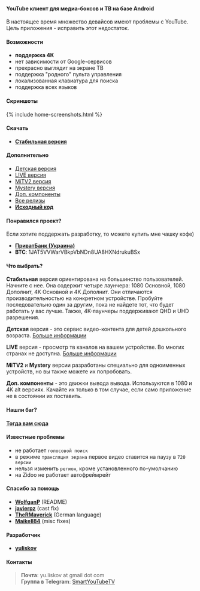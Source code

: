 #### YouTube клиент для медиа-боксов и ТВ на базе Android

В настоящее время множество девайсов имеют проблемы с YouTube. Цель приложения - исправить этот недостаток.

<!-- Данное приложение напоминает родное приложение [**YouTube for Android TV**](https://play.google.com/store/apps/details?id=com.google.android.youtube.tv), но с некоторыми изменениями (см. ниже). -->

#### Возможности
- **поддержка 4К**
- нет зависимости от Google-сервисов
- прекрасно выглядит на экране ТВ
- поддержка "родного" пульта управления
- локализованная клавиатура для поиска
- поддержка всех языков

#### Скриншоты
{% include home-screenshots.html %}

#### Скачать
- **[Стабильная версия]({{site.binaries.unified}})**   

#### Дополнительно
- [Детская версия]({{site.binaries.kids}})   
- [LIVE версия]({{site.binaries.Live}})   
- [MiTV2 версия]({{site.binaries.MiTV2}})   
- [Mystery версия]({{site.binaries.MiTV2}})   
- [Доп. компоненты]({{site.xwalk_libs}})
- [Все релизы](https://github.com/yuliskov/SmartYouTubeTV/releases)  
- **[Исходный код](https://github.com/yuliskov/SmartYouTubeTV)**  

#### Понравился проект?
Если хотите поддержать разработку, то можете купить мне чашку кофе)
- [**ПриватБанк (Украина)**]({{site.donation_privatbank}})
- **BTC**: 1JAT5VVWarVBkpVbNDn8UA8HXNdrukuBSx

#### Что выбрать?

**Стабильная** версия ориентирована на большинство пользователей. Начните с нее.
Она содержит четыре лаунчера: 1080 Основной, 1080 Дополнит, 4K Основной и 4K Дополнит. Они отличаются производительностью на конкретном устройстве. Пробуйте последовательно один за другим, пока не найдете тот, что будет работать у вас лучше. Также, 4K-лаунчеры поддерживают QHD и UHD разрешения.

**Детская** версия - это сервис видео-контента для детей дошкольного возраста. [Больше информации](https://kids.youtube.com)

**LIVE** версия - просмотр тв каналов на вашем устройстве. Во многих странах не доступна. [Больше информации](https://tv.youtube.com)

**MiTV2** и **Mystery** версии разработаны специально для одноименных устройств, но вы также можете их попробовать.

**Доп. компоненты** - это движки вывода вывода. Используются в 1080 и 4K alt версиях. Качайте их только в том случае, если само приложение не в состоянии их поставить.

#### Нашли баг?
**[Тогда вам сюда](https://github.com/yuliskov/SmartYouTubeTV/issues)**

#### Известные проблемы
- не работает `голосовой поиск`
- в режиме `трансляция экрана` первое видео ставится на паузу в `720 версии`
- нельзя изменить `регион`, кроме установленного по-умолчанию
- на Zidoo не работает автофреймрейт 

#### Спасибо за помощь
- **[WolfganP](https://github.com/WolfganP)** (README)
- **[javierpz](https://github.com/javierpz)** (cast fix)
- **[TheRMaverick](https://github.com/TheRMaverick)** (German language)
- **[Maikell84](https://github.com/Maikell84)** (misc fixes)

#### Разработчик
- **[yuliskov](https://github.com/yuliskov)**

#### Контакты
> **Почта**: yu.liskov at gmail dot com  
> **Группа в Telegram**: [SmartYouTubeTV](http://t.me/SmartYouTubeTV)